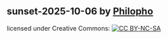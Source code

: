 ## sunset-2025-10-06 by [Philopho](mailto:phoebus@pheelgood.net)
  
licensed under Creative Commons: [![CC BY-NC-SA](https://licensebuttons.net/l/by-nc-sa/4.0/88x31.png)](https://creativecommons.org/licenses/by-nc-sa/4.0/)


